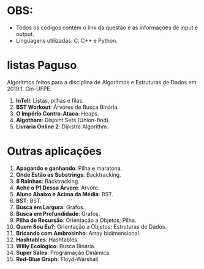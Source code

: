 # OBS: <br>
<ul>
  <li>Todos os códigos contém o link da questão e as informações de input e output. </li>
  <li>Linguagens utilizadas: C, C++ e Python. </li>
  </ul>

# listas Paguso

Algoritmos feitos para a disciplina de Algoritmos e Estruturas de Dados em 2019.1. Cin-UFPE.

<ol> 
<li> <strong>InTell</strong>: Listas, pilhas e filas.</li>
<li> <strong>BST Workout</strong>: Árvores de Busca Binária.</li>
<li> <strong>O Império Contra-Ataca</strong>: Heaps.</li>
<li> <strong>Algotham</strong>: Disjoint Sets (Union-find).</li>
<li> <strong>Livraria Online 2</strong>: Dijkstra Algorithm.</li>
  </ol>


# Outras aplicações

<ol>
<li> <strong>Apagando e ganhando</strong>: Pilha e maratona. </li>
<li> <strong>Onde Estão as Substrings</strong>: Backtracking. </li>
<li> <strong>8 Rainhas</strong>: Backtracking. </li>
<li> <strong>Ache o P1 Dessa Árvore</strong>: Árvore. </li>
<li> <strong>Aluno Abaixo e Acima da Média</strong>: BST. </li>
<li> <strong>BST</strong>: BST. </li>
<li> <strong>Busca em Largura</strong>: Grafos. </li>
<li> <strong>Busca em Profundidade</strong>: Grafos. </li>
<li> <strong>Pilha de Recursão</strong>: Orientação a Objetos; Pilha. </li>
<li> <strong>Quem Sou Eu?</strong>: Orientação a Objetos; Estruturas de Dados. </li>
<li> <strong>Bricando com Ambrosinho</strong>: Array bidimensional. </li>
<li> <strong>Hashtables</strong>: Hashtables. </li>
<li> <strong>Willy Ecológico</strong>: Busca Binária. </li>
<li> <strong>Super Sales</strong>: Programação Dinâmica. </li>
<li> <strong>Red-Blue Graph</strong>: Floyd-Warshall. </li>
  </ol>
